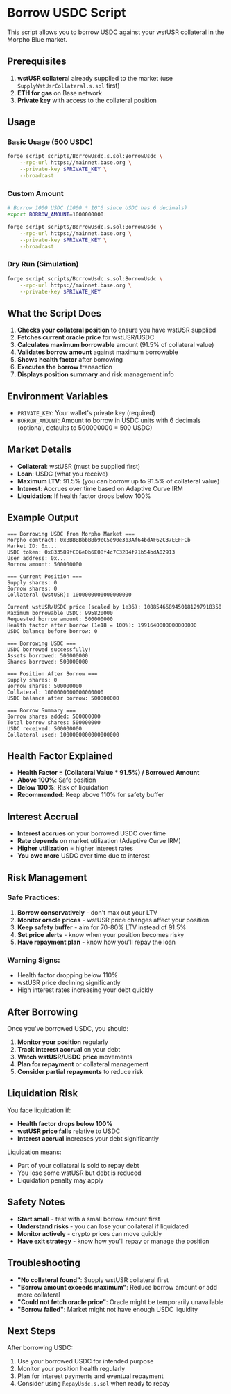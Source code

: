 # Borrow USDC Script

This script allows you to borrow USDC against your wstUSR collateral in the Morpho Blue market.

## Prerequisites

1. **wstUSR collateral** already supplied to the market (use `SupplyWstUsrCollateral.s.sol` first)
2. **ETH for gas** on Base network
3. **Private key** with access to the collateral position

## Usage

### Basic Usage (500 USDC)
```bash
forge script scripts/BorrowUsdc.s.sol:BorrowUsdc \
    --rpc-url https://mainnet.base.org \
    --private-key $PRIVATE_KEY \
    --broadcast
```

### Custom Amount
```bash
# Borrow 1000 USDC (1000 * 10^6 since USDC has 6 decimals)
export BORROW_AMOUNT=1000000000

forge script scripts/BorrowUsdc.s.sol:BorrowUsdc \
    --rpc-url https://mainnet.base.org \
    --private-key $PRIVATE_KEY \
    --broadcast
```

### Dry Run (Simulation)
```bash
forge script scripts/BorrowUsdc.s.sol:BorrowUsdc \
    --rpc-url https://mainnet.base.org \
    --private-key $PRIVATE_KEY
```

## What the Script Does

1. **Checks your collateral position** to ensure you have wstUSR supplied
2. **Fetches current oracle price** for wstUSR/USDC
3. **Calculates maximum borrowable** amount (91.5% of collateral value)
4. **Validates borrow amount** against maximum borrowable
5. **Shows health factor** after borrowing
6. **Executes the borrow** transaction
7. **Displays position summary** and risk management info

## Environment Variables

- `PRIVATE_KEY`: Your wallet's private key (required)
- `BORROW_AMOUNT`: Amount to borrow in USDC units with 6 decimals (optional, defaults to 500000000 = 500 USDC)

## Market Details

- **Collateral**: wstUSR (must be supplied first)
- **Loan**: USDC (what you receive)
- **Maximum LTV**: 91.5% (you can borrow up to 91.5% of collateral value)
- **Interest**: Accrues over time based on Adaptive Curve IRM
- **Liquidation**: If health factor drops below 100%

## Example Output

```
=== Borrowing USDC from Morpho Market ===
Morpho contract: 0xBBBBBbbBBb9cC5e90e3b3Af64bdAF62C37EEFFCb
Market ID: 0x...
USDC token: 0x833589fCD6eDb6E08f4c7C32D4f71b54bdA02913
User address: 0x...
Borrow amount: 500000000

=== Current Position ===
Supply shares: 0
Borrow shares: 0
Collateral (wstUSR): 1000000000000000000

Current wstUSR/USDC price (scaled by 1e36): 1088546689450181297918350
Maximum borrowable USDC: 995820000
Requested borrow amount: 500000000
Health factor after borrow (1e18 = 100%): 1991640000000000000
USDC balance before borrow: 0

=== Borrowing USDC ===
USDC borrowed successfully!
Assets borrowed: 500000000
Shares borrowed: 500000000

=== Position After Borrow ===
Supply shares: 0
Borrow shares: 500000000
Collateral: 1000000000000000000
USDC balance after borrow: 500000000

=== Borrow Summary ===
Borrow shares added: 500000000
Total borrow shares: 500000000
USDC received: 500000000
Collateral used: 1000000000000000000
```

## Health Factor Explained

- **Health Factor = (Collateral Value * 91.5%) / Borrowed Amount**
- **Above 100%**: Safe position
- **Below 100%**: Risk of liquidation
- **Recommended**: Keep above 110% for safety buffer

## Interest Accrual

- **Interest accrues** on your borrowed USDC over time
- **Rate depends** on market utilization (Adaptive Curve IRM)
- **Higher utilization** = higher interest rates
- **You owe more** USDC over time due to interest

## Risk Management

### Safe Practices:
1. **Borrow conservatively** - don't max out your LTV
2. **Monitor oracle prices** - wstUSR price changes affect your position
3. **Keep safety buffer** - aim for 70-80% LTV instead of 91.5%
4. **Set price alerts** - know when your position becomes risky
5. **Have repayment plan** - know how you'll repay the loan

### Warning Signs:
- Health factor dropping below 110%
- wstUSR price declining significantly
- High interest rates increasing your debt quickly

## After Borrowing

Once you've borrowed USDC, you should:

1. **Monitor your position** regularly
2. **Track interest accrual** on your debt
3. **Watch wstUSR/USDC price** movements
4. **Plan for repayment** or collateral management
5. **Consider partial repayments** to reduce risk

## Liquidation Risk

You face liquidation if:
- **Health factor drops below 100%**
- **wstUSR price falls** relative to USDC
- **Interest accrual** increases your debt significantly

Liquidation means:
- Part of your collateral is sold to repay debt
- You lose some wstUSR but debt is reduced
- Liquidation penalty may apply

## Safety Notes

- **Start small** - test with a small borrow amount first
- **Understand risks** - you can lose your collateral if liquidated
- **Monitor actively** - crypto prices can move quickly
- **Have exit strategy** - know how you'll repay or manage the position

## Troubleshooting

- **"No collateral found"**: Supply wstUSR collateral first
- **"Borrow amount exceeds maximum"**: Reduce borrow amount or add more collateral
- **"Could not fetch oracle price"**: Oracle might be temporarily unavailable
- **"Borrow failed"**: Market might not have enough USDC liquidity

## Next Steps

After borrowing USDC:
1. Use your borrowed USDC for intended purpose
2. Monitor your position health regularly
3. Plan for interest payments and eventual repayment
4. Consider using `RepayUsdc.s.sol` when ready to repay
